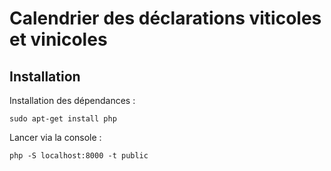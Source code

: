 # Calendrier des déclarations viticoles et vinicoles

## Installation

Installation des dépendances :
```
sudo apt-get install php
```

Lancer via la console :

```
php -S localhost:8000 -t public
```
